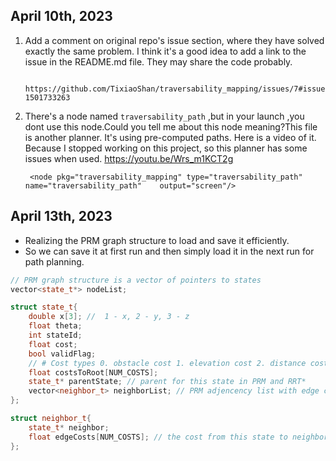 ## April 10th, 2023 

1. Add a comment on original repo's issue section, where they have solved exactly the same problem. I think it's a good idea to add a link to the issue in the README.md file. They may share the code probably.

        https://github.com/TixiaoShan/traversability_mapping/issues/7#issuecomment-1501733263 
        
2. There's a node named `traversability_path` ,but in your launch ,you dont use this node.Could you tell me about this node meaning?This file is another planner. It's using pre-computed paths. Here is a video of it. Because I stopped working on this project, so this planner has some issues when used. https://youtu.be/Wrs_m1KCT2g

        <node pkg="traversability_mapping" type="traversability_path"    name="traversability_path"    output="screen"/>
    
## April 13th, 2023

* Realizing the PRM graph structure to load and save it efficiently.
* So we can save it at first run and then simply load it in the next run for path planning.

```cpp
// PRM graph structure is a vector of pointers to states
vector<state_t*> nodeList;

struct state_t{
    double x[3]; //  1 - x, 2 - y, 3 - z
    float theta;
    int stateId;
    float cost;
    bool validFlag;
    // # Cost types 0. obstacle cost 1. elevation cost 2. distance cost
    float costsToRoot[NUM_COSTS];
    state_t* parentState; // parent for this state in PRM and RRT*
    vector<neighbor_t> neighborList; // PRM adjencency list with edge costs
};

struct neighbor_t{
    state_t* neighbor;
    float edgeCosts[NUM_COSTS]; // the cost from this state to neighbor
};
```